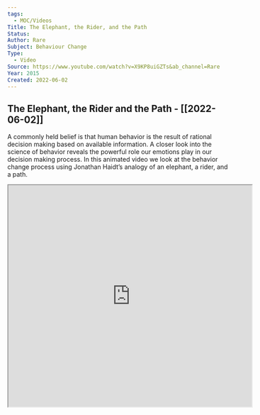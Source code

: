 ```yaml
---
tags:
  - MOC/Videos
Title: The Elephant, the Rider, and the Path
Status: 
Author: Rare
Subject: Behaviour Change
Type:
  - Video
Source: https://www.youtube.com/watch?v=X9KP8uiGZTs&ab_channel=Rare
Year: 2015
Created: 2022-06-02
---
```

## The Elephant, the Rider and the Path - [[2022-06-02]]

A commonly held belief is that human behavior is the result of rational decision making based on available information. A closer look into the science of behavior reveals the powerful role our emotions play in our decision making process. In this animated video we look at the behavior change process using Jonathan Haidt’s analogy of an elephant, a rider, and a path.

<iframe src="https://www.youtube.com/watch?v=X9KP8uiGZTs&ab_channel=Rare" height=500 width=550></iframe>
